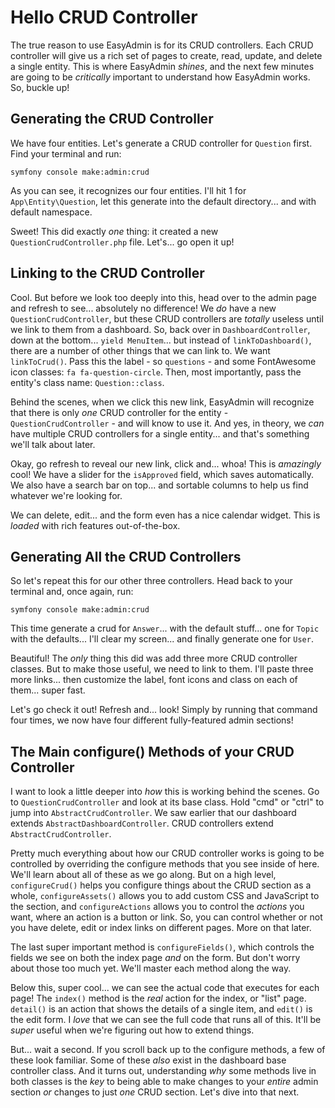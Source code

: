 # Hello CRUD Controller

The true reason to use EasyAdmin is for its CRUD controllers. Each CRUD controller
will give us a rich set of pages to create, read, update, and delete a single entity.
This is where EasyAdmin *shines*, and the next few minutes are going to be *critically*
important to understand how EasyAdmin works. So, buckle up!

## Generating the CRUD Controller

We have four entities. Let's generate a CRUD controller for `Question` first. Find
your terminal and run:

```
symfony console make:admin:crud
```

As you can see, it recognizes our four entities. I'll hit 1 for
`App\Entity\Question`, let this generate into the default directory... and with
default namespace.

Sweet! This did exactly *one* thing: it created a new `QuestionCrudController.php`
file. Let's... go open it up!

## Linking to the CRUD Controller

Cool. But before we look too deeply into this, head over to the admin page and refresh
to see... absolutely no difference! We *do* have a new `QuestionCrudController`,
but these CRUD controllers are *totally* useless until we link to them from a
dashboard. So, back over in `DashboardController`, down at the bottom... `yield
MenuItem`... but instead of `linkToDashboard()`, there are a number of other things
that we can link to. We want `linkToCrud()`. Pass this the label - so `questions` -
and some FontAwesome icon classes: `fa fa-question-circle`. Then, most importantly,
pass the entity's class name: `Question::class`.

Behind the scenes, when we click this new link, EasyAdmin will recognize that
there is only *one* CRUD controller for the entity - `QuestionCrudController` -
and will know to use it. And yes, in theory, we *can* have multiple CRUD controllers
for a single entity... and that's something we'll talk about later.

Okay, go refresh to reveal our new link, click and... whoa! This is *amazingly* cool!
We have a slider for the `isApproved` field, which saves automatically. We also have
a search bar on top... and sortable columns to help us find whatever we're looking
for.

We can delete, edit... and the form even has a nice calendar widget. This is
*loaded* with rich features out-of-the-box.

## Generating All the CRUD Controllers

So let's repeat this for our other three controllers. Head back to your terminal
and, once again, run:

```terminal
symfony console make:admin:crud
```

This time generate a crud for `Answer`... with the default stuff... one for `Topic`
with the defaults... I'll clear my screen... and finally generate one for `User`.

Beautiful! The *only* thing this did was add three more CRUD controller classes.
But to make those useful, we need to link to them. I'll paste three more
links... then customize the label, font icons and class on each of them... super
fast.

Let's go check it out! Refresh and... look! Simply by running that command four
times, we now have four different fully-featured admin sections!

## The Main configure() Methods of your CRUD Controller

I want to look a little deeper into *how* this is working behind the scenes. Go to
`QuestionCrudController` and look at its base class. Hold "cmd" or "ctrl" to jump
into `AbstractCrudController`. We saw earlier that our dashboard extends
`AbstractDashboardController`. CRUD controllers extend `AbstractCrudController`.

Pretty much everything about how our CRUD controller works is going to be controlled
by overriding the configure methods that you see inside of here. We'll learn about
all of these as we go along. But on a high level, `configureCrud()` helps you
configure things about the CRUD section as a whole, `configureAssets()` allows you
to add custom CSS and JavaScript to the section, and `configureActions` allows
you to control the *actions* you want, where an action is a button or link. So,
you can control whether or not you have delete, edit or index links on different
pages. More on that later.

The last super important method is `configureFields()`, which controls the fields
we see on both the index page *and* on the form. But don't worry about those too
much yet. We'll master each method along the way.

Below this, super cool... we can see the actual code that executes for each page! The
`index()` method is the *real* action for the index, or "list" page. `detail()`
is an action that shows the details of a single item, and `edit()` is the edit form.
I *love* that we can see the full code that runs all of this. It'll be
*super* useful when we're figuring out how to extend things.

But... wait a second. If you scroll back up to the configure methods, a few
of these look familiar. Some of these *also* exist in the dashboard base controller
class. And it turns out, understanding *why* some methods live in both classes
is the *key* to being able to make changes to your *entire* admin section *or*
changes to just *one* CRUD section. Let's dive into that next.
